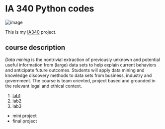 # IA 340 Python codes
![image](https://www.jmu.edu/_images/homepage/explore-programs.jpg)

This is my [IA340](https://catalog.jmu.edu/preview_course_nopop.php?catoid=50&coid=258336) project. 

## course description 

*Data mining* is the nontrivial extraction of previously unknown and potential useful information from (large) data sets to help explain current behaviors and anticipate future outcomes. Students will apply data mining and knowledge discovery methods to data sets from business, industry and government. The course is team oriented, project based and grounded in the relevant legal and ethical context. 

1. [lab1](https://github.com/demo-student-jmu/IA-340-1/blob/main/lab1.ipynb)
2. lab2
3. lab3

- mini project
- final project 
